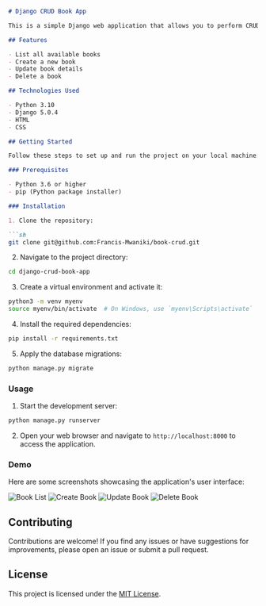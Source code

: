 
```markdown
# Django CRUD Book App

This is a simple Django web application that allows you to perform CRUD (Create, Read, Update, Delete) operations on books. The application provides a user-friendly interface for managing a book list, adding new books, updating existing books, and deleting books.

## Features

- List all available books
- Create a new book
- Update book details
- Delete a book

## Technologies Used

- Python 3.10
- Django 5.0.4
- HTML
- CSS

## Getting Started

Follow these steps to set up and run the project on your local machine:

### Prerequisites

- Python 3.6 or higher
- pip (Python package installer)

### Installation

1. Clone the repository:

```sh
git clone git@github.com:Francis-Mwaniki/book-crud.git
```

2. Navigate to the project directory:

```sh
cd django-crud-book-app
```

3. Create a virtual environment and activate it:

```sh
python3 -m venv myenv
source myenv/bin/activate  # On Windows, use `myenv\Scripts\activate`
```

4. Install the required dependencies:

```sh
pip install -r requirements.txt
```

5. Apply the database migrations:

```sh
python manage.py migrate
```

### Usage

1. Start the development server:

```sh
python manage.py runserver
```

2. Open your web browser and navigate to `http://localhost:8000` to access the application.

### Demo

Here are some screenshots showcasing the application's user interface:

![Book List](screenshots/book_list.png)
![Create Book](screenshots/create_book.png)
![Update Book](screenshots/update_book.png)
![Delete Book](screenshots/delete_book.png)

## Contributing

Contributions are welcome! If you find any issues or have suggestions for improvements, please open an issue or submit a pull request.

## License

This project is licensed under the [MIT License](LICENSE).


